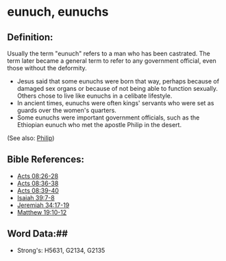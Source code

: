 # eunuch, eunuchs #

## Definition: ##

Usually the term "eunuch" refers to a man who has been castrated. The term later became a general term to refer to any government official, even those without the deformity.

* Jesus said that some eunuchs were born that way, perhaps because of damaged sex organs or because of not being able to function sexually. Others chose to live like eunuchs in a celibate lifestyle.
* In ancient times, eunuchs were often kings' servants who were set as guards over the women's quarters.
* Some eunuchs were important government officials, such as the Ethiopian eunuch who met the apostle Philip in the desert.

(See also: [Philip](../names/philip.md))

## Bible References: ##

* [Acts 08:26-28](rc://en/tn/help/act/08/26)
* [Acts 08:36-38](rc://en/tn/help/act/08/36)
* [Acts 08:39-40](rc://en/tn/help/act/08/39)
* [Isaiah 39:7-8](rc://en/tn/help/isa/39/07)
* [Jeremiah 34:17-19](rc://en/tn/help/jer/34/17)
* [Matthew 19:10-12](rc://en/tn/help/mat/19/10)


## Word Data:##

* Strong's: H5631, G2134, G2135